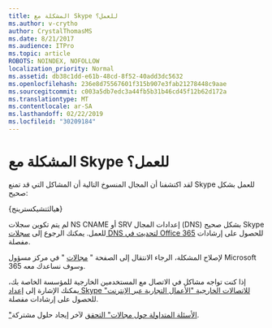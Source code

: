 ```yaml
---
title: المشكلة مع Skype للعمل؟
ms.author: v-crytho
author: CrystalThomasMS
ms.date: 8/21/2017
ms.audience: ITPro
ms.topic: article
ROBOTS: NOINDEX, NOFOLLOW
localization_priority: Normal
ms.assetid: db38c1dd-e61b-48cd-8f52-40add3dc5632
ms.openlocfilehash: 236e8d75567601f315b907e3fab21278448c9aae
ms.sourcegitcommit: c003a5db7edc3a44fb5b31b46cd45f12b62d172a
ms.translationtype: MT
ms.contentlocale: ar-SA
ms.lasthandoff: 02/22/2019
ms.locfileid: "30209184"
---
```

# <a name="issue-with-skype-for-business"></a>المشكلة مع Skype للعمل؟

لقد اكتشفنا أن المجال المنسوخ التالية أن المشاكل التي قد تمنع Skype للعمل بشكل صحيح:
  
{هيالثتشيكسترينج}
  
لم يتم تكوين سجلات NS CNAME أو SRV إعدادات المجال (DNS) بشكل صحيح Skype للعمل. يمكنك الرجوع إلى [سجلات DNS لتحديث في Office 365](https://support.office.com/article/Create-DNS-records-for-Office-365-when-you-manage-your-DNS-records-B0F3FDCA-8A80-4E8E-9EF3-61E8A2A9AB23.aspx) للحصول على إرشادات مفصلة. 
  
لإصلاح المشكلة، الرجاء الانتقال إلى الصفحة " [مجالات](https://admin.microsoft.com/adminportal/home#/Domains) " في مركز مسؤول Microsoft 365 وسوف نساعدك معه. 
  
إذا كنت تواجه مشاكل في الاتصال مع المستخدمين الخارجية للمؤسسة الخاصة بك، يمكنك الإشارة إلى [إعداد Skype للاتصالات الخارجية "الأعمال التجارية عبر الإنترنت"](https://support.microsoft.com/help/10041/set-up-skype-for-business-online-external-communications.aspx) للحصول على إرشادات مفصلة. 
  
["الأسئلة المتداولة حول مجالات" التحقق](https://support.office.com/article/7b7b075d-79f9-4e37-8a9e-fb60c1d95166.aspx) لآخر إيجاد حلول مشتركة. 
  

